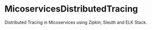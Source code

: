 # MicoservicesDistributedTracing
Distributed Tracing in Micoservices using Zipkin, Sleuth and ELK Stack.
